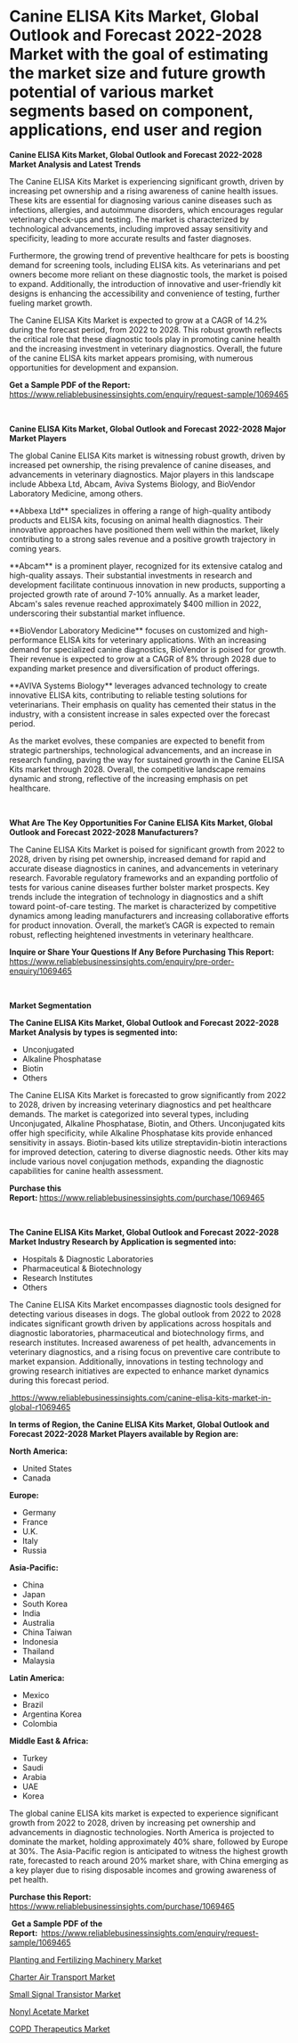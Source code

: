 <p><h1>Canine ELISA Kits Market, Global Outlook and Forecast 2022-2028 Market with the goal of estimating the market size and future growth potential of various market segments based on component, applications, end user and region</h1></p><p><strong>Canine ELISA Kits Market, Global Outlook and Forecast 2022-2028 Market Analysis and Latest Trends</strong></p>
<p><p>The Canine ELISA Kits Market is experiencing significant growth, driven by increasing pet ownership and a rising awareness of canine health issues. These kits are essential for diagnosing various canine diseases such as infections, allergies, and autoimmune disorders, which encourages regular veterinary check-ups and testing. The market is characterized by technological advancements, including improved assay sensitivity and specificity, leading to more accurate results and faster diagnoses. </p><p>Furthermore, the growing trend of preventive healthcare for pets is boosting demand for screening tools, including ELISA kits. As veterinarians and pet owners become more reliant on these diagnostic tools, the market is poised to expand. Additionally, the introduction of innovative and user-friendly kit designs is enhancing the accessibility and convenience of testing, further fueling market growth.</p><p>The Canine ELISA Kits Market is expected to grow at a CAGR of 14.2% during the forecast period, from 2022 to 2028. This robust growth reflects the critical role that these diagnostic tools play in promoting canine health and the increasing investment in veterinary diagnostics. Overall, the future of the canine ELISA kits market appears promising, with numerous opportunities for development and expansion.</p></p>
<p><strong>Get a Sample PDF of the Report:&nbsp;</strong> <a href="https://www.reliablebusinessinsights.com/enquiry/request-sample/1069465">https://www.reliablebusinessinsights.com/enquiry/request-sample/1069465</a></p>
<p>&nbsp;</p>
<p><strong>Canine ELISA Kits Market, Global Outlook and Forecast 2022-2028 Major Market Players</strong></p>
<p><p>The global Canine ELISA Kits market is witnessing robust growth, driven by increased pet ownership, the rising prevalence of canine diseases, and advancements in veterinary diagnostics. Major players in this landscape include Abbexa Ltd, Abcam, Aviva Systems Biology, and BioVendor Laboratory Medicine, among others.</p><p>**Abbexa Ltd** specializes in offering a range of high-quality antibody products and ELISA kits, focusing on animal health diagnostics. Their innovative approaches have positioned them well within the market, likely contributing to a strong sales revenue and a positive growth trajectory in coming years.</p><p>**Abcam** is a prominent player, recognized for its extensive catalog and high-quality assays. Their substantial investments in research and development facilitate continuous innovation in new products, supporting a projected growth rate of around 7-10% annually. As a market leader, Abcam's sales revenue reached approximately $400 million in 2022, underscoring their substantial market influence.</p><p>**BioVendor Laboratory Medicine** focuses on customized and high-performance ELISA kits for veterinary applications. With an increasing demand for specialized canine diagnostics, BioVendor is poised for growth. Their revenue is expected to grow at a CAGR of 8% through 2028 due to expanding market presence and diversification of product offerings.</p><p>**AVIVA Systems Biology** leverages advanced technology to create innovative ELISA kits, contributing to reliable testing solutions for veterinarians. Their emphasis on quality has cemented their status in the industry, with a consistent increase in sales expected over the forecast period.</p><p>As the market evolves, these companies are expected to benefit from strategic partnerships, technological advancements, and an increase in research funding, paving the way for sustained growth in the Canine ELISA Kits market through 2028. Overall, the competitive landscape remains dynamic and strong, reflective of the increasing emphasis on pet healthcare.</p></p>
<p>&nbsp;</p>
<p><strong>What Are The Key Opportunities For Canine ELISA Kits Market, Global Outlook and Forecast 2022-2028 Manufacturers?</strong></p>
<p><p>The Canine ELISA Kits Market is poised for significant growth from 2022 to 2028, driven by rising pet ownership, increased demand for rapid and accurate disease diagnostics in canines, and advancements in veterinary research. Favorable regulatory frameworks and an expanding portfolio of tests for various canine diseases further bolster market prospects. Key trends include the integration of technology in diagnostics and a shift toward point-of-care testing. The market is characterized by competitive dynamics among leading manufacturers and increasing collaborative efforts for product innovation. Overall, the market’s CAGR is expected to remain robust, reflecting heightened investments in veterinary healthcare.</p></p>
<p><strong>Inquire or Share Your Questions If Any Before Purchasing This Report:</strong> <a href="https://www.reliablebusinessinsights.com/enquiry/pre-order-enquiry/1069465">https://www.reliablebusinessinsights.com/enquiry/pre-order-enquiry/1069465</a></p>
<p>&nbsp;</p>
<p><strong>Market Segmentation</strong></p>
<p><strong>The Canine ELISA Kits Market, Global Outlook and Forecast 2022-2028 Market Analysis by types is segmented into:</strong></p>
<p><ul><li>Unconjugated</li><li>Alkaline Phosphatase</li><li>Biotin</li><li>Others</li></ul></p>
<p><p>The Canine ELISA Kits Market is forecasted to grow significantly from 2022 to 2028, driven by increasing veterinary diagnostics and pet healthcare demands. The market is categorized into several types, including Unconjugated, Alkaline Phosphatase, Biotin, and Others. Unconjugated kits offer high specificity, while Alkaline Phosphatase kits provide enhanced sensitivity in assays. Biotin-based kits utilize streptavidin-biotin interactions for improved detection, catering to diverse diagnostic needs. Other kits may include various novel conjugation methods, expanding the diagnostic capabilities for canine health assessment.</p></p>
<p><strong>Purchase this Report:&nbsp;</strong><a href="https://www.reliablebusinessinsights.com/purchase/1069465">https://www.reliablebusinessinsights.com/purchase/1069465</a></p>
<p>&nbsp;</p>
<p><strong>The Canine ELISA Kits Market, Global Outlook and Forecast 2022-2028 Market Industry Research by Application is segmented into:</strong></p>
<p><ul><li>Hospitals & Diagnostic Laboratories</li><li>Pharmaceutical & Biotechnology</li><li>Research Institutes</li><li>Others</li></ul></p>
<p><p>The Canine ELISA Kits Market encompasses diagnostic tools designed for detecting various diseases in dogs. The global outlook from 2022 to 2028 indicates significant growth driven by applications across hospitals and diagnostic laboratories, pharmaceutical and biotechnology firms, and research institutes. Increased awareness of pet health, advancements in veterinary diagnostics, and a rising focus on preventive care contribute to market expansion. Additionally, innovations in testing technology and growing research initiatives are expected to enhance market dynamics during this forecast period.</p></p>
<p><a href="https://www.reliablebusinessinsights.com/canine-elisa-kits-market-in-global-r1069465">&nbsp;https://www.reliablebusinessinsights.com/canine-elisa-kits-market-in-global-r1069465</a></p>
<p><strong>In terms of Region, the Canine ELISA Kits Market, Global Outlook and Forecast 2022-2028 Market Players available by Region are:</strong></p>
<p>
    <p> <strong> North America: </strong>
        <ul>
            <li>United States</li>
            <li>Canada</li>
        </ul>
        </p> 
    <p> <strong> Europe: </strong>
        <ul>
            <li>Germany</li>
            <li>France</li>
            <li>U.K.</li>
            <li>Italy</li>
            <li>Russia</li>
        </ul>
        </p> 
    <p> <strong> Asia-Pacific: </strong>
        <ul>
            <li>China</li>
            <li>Japan</li>
            <li>South Korea</li>
            <li>India</li>
            <li>Australia</li>
            <li>China Taiwan</li>
            <li>Indonesia</li>
            <li>Thailand</li>
            <li>Malaysia</li>
        </ul>
        </p> 
    <p> <strong> Latin America: </strong>
        <ul>
            <li>Mexico</li>
            <li>Brazil</li>
            <li>Argentina Korea</li>
            <li>Colombia</li>
        </ul>
        </p> 
    <p> <strong> Middle East & Africa: </strong>
        <ul>
            <li>Turkey</li>
            <li>Saudi</li>
            <li>Arabia</li>
            <li>UAE</li>
            <li>Korea</li>
        </ul>
    </p>
    </p>
<p><p>The global canine ELISA kits market is expected to experience significant growth from 2022 to 2028, driven by increasing pet ownership and advancements in diagnostic technologies. North America is projected to dominate the market, holding approximately 40% share, followed by Europe at 30%. The Asia-Pacific region is anticipated to witness the highest growth rate, forecasted to reach around 20% market share, with China emerging as a key player due to rising disposable incomes and growing awareness of pet health.</p></p>
<p><strong>Purchase this Report: </strong><a href="https://www.reliablebusinessinsights.com/purchase/1069465">https://www.reliablebusinessinsights.com/purchase/1069465</a></p>
<p>&nbsp;<strong>Get a Sample PDF of the Report:&nbsp;&nbsp;</strong><a href="https://www.reliablebusinessinsights.com/enquiry/request-sample/1069465">https://www.reliablebusinessinsights.com/enquiry/request-sample/1069465</a></p>
<p><strong></strong></p>
<p><p><a href="https://issuu.com/reportprime-2/docs/planting-and-fertilizing-machinery-_781bc6458fecd7">Planting and Fertilizing Machinery Market</a></p><p><a href="https://www.linkedin.com/pulse/charter-air-transport-market-global-regional-analysis-focus-hqnbf?trackingId=5fGcaLQ6Qhi%2BrwrCorVgWg%3D%3D">Charter Air Transport Market</a></p><p><a href="https://www.linkedin.com/pulse/emerging-trends-small-signal-transistor-market-global-outlook-adrlf?trackingId=J4f7ISZmSzmV16i%2BXJ%2FXrA%3D%3D">Small Signal Transistor Market</a></p><p><a href="https://www.linkedin.com/pulse/global-nonyl-acetate-market-share-growth-opportunities-size-growing-hozjf?trackingId=QgZIYRPwQf6oMlCcWhrXtQ%3D%3D">Nonyl Acetate Market</a></p><p><a href="https://www.linkedin.com/pulse/copd-therapeutics-market-essentials-key-players-demand-drivers-nhbsf?trackingId=V7XuaqHxR%2B2mAT0a2SsQeA%3D%3D">COPD Therapeutics Market</a></p></p>